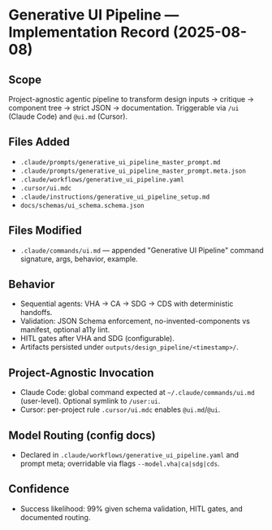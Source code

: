 # Generative UI Pipeline — Implementation Record (2025-08-08)

## Scope
Project-agnostic agentic pipeline to transform design inputs → critique → component tree → strict JSON → documentation. Triggerable via `/ui` (Claude Code) and `@ui.md` (Cursor).

## Files Added
- `.claude/prompts/generative_ui_pipeline_master_prompt.md`
- `.claude/prompts/generative_ui_pipeline_master_prompt.meta.json`
- `.claude/workflows/generative_ui_pipeline.yaml`
- `.cursor/ui.mdc`
- `.claude/instructions/generative_ui_pipeline_setup.md`
- `docs/schemas/ui_schema.schema.json`

## Files Modified
- `.claude/commands/ui.md` — appended "Generative UI Pipeline" command signature, args, behavior, example.

## Behavior
- Sequential agents: VHA → CA → SDG → CDS with deterministic handoffs.
- Validation: JSON Schema enforcement, no-invented-components vs manifest, optional a11y lint.
- HITL gates after VHA and SDG (configurable).
- Artifacts persisted under `outputs/design_pipeline/<timestamp>/`.

## Project-Agnostic Invocation
- Claude Code: global command expected at `~/.claude/commands/ui.md` (user-level). Optional symlink to `/user:ui`.
- Cursor: per-project rule `.cursor/ui.mdc` enables `@ui.md`/`@ui`.

## Model Routing (config docs)
- Declared in `.claude/workflows/generative_ui_pipeline.yaml` and prompt meta; overridable via flags `--model.vha|ca|sdg|cds`.

## Confidence
- Success likelihood: 99% given schema validation, HITL gates, and documented routing.
